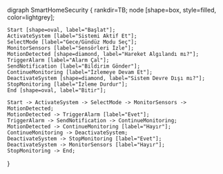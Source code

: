 digraph SmartHomeSecurity {
    rankdir=TB;
    node [shape=box, style=filled, color=lightgrey];

    Start [shape=oval, label="Başlat"];
    ActivateSystem [label="Sistemi Aktif Et"];
    SelectMode [label="Gece/Gündüz Modu Seç"];
    MonitorSensors [label="Sensörleri İzle"];
    MotionDetected [shape=diamond, label="Hareket Algılandı mı?"];
    TriggerAlarm [label="Alarm Çal"];
    SendNotification [label="Bildirim Gönder"];
    ContinueMonitoring [label="İzlemeye Devam Et"];
    DeactivateSystem [shape=diamond, label="Sistem Devre Dışı mı?"];
    StopMonitoring [label="İzleme Durdur"];
    End [shape=oval, label="Bitir"];

    Start -> ActivateSystem -> SelectMode -> MonitorSensors -> MotionDetected;
    MotionDetected -> TriggerAlarm [label="Evet"];
    TriggerAlarm -> SendNotification -> ContinueMonitoring;
    MotionDetected -> ContinueMonitoring [label="Hayır"];
    ContinueMonitoring -> DeactivateSystem;
    DeactivateSystem -> StopMonitoring [label="Evet"];
    DeactivateSystem -> MonitorSensors [label="Hayır"];
    StopMonitoring -> End;
}
